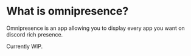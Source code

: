 # What is omnipresence?
Omnipresence is an app allowing you to display every app you want on discord rich presence.

Currently WIP.
